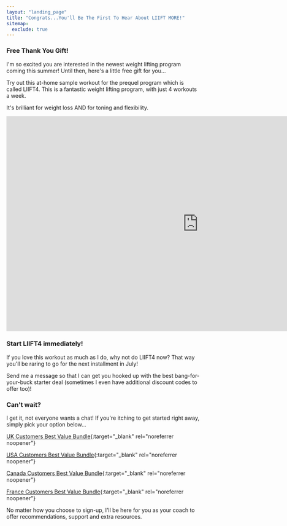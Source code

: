 ```yaml
---
layout: "landing_page"
title: "Congrats...You'll Be The First To Hear About LIIFT MORE!"
sitemap:
  exclude: true  
---
```

 <div class="separator-2"></div>
 
### Free Thank You Gift!

I'm so excited you are interested in the newest weight lifting program coming this summer! Until then, here's a little free gift for you...

Try out this at-home sample workout for the prequel program which is called LIIFT4. This is a fantastic weight lifting program, with just 4 workouts a week.

It's brilliant for weight loss AND for toning and flexibility.

<iframe width="1000" height="560" src="https://player.vimeo.com/video/454130126?h=7305e3336f&byline=0&portrait=0" frameborder="0" allow="autoplay; fullscreen; picture-in-picture" allowfullscreen></iframe>

### Start LIIFT4 immediately!

If you love this workout as much as I do, why not do LIIFT4 now? That way you'll be raring to go for the next installment in July!

Send me a message so that I can get you hooked up with the best bang-for-your-buck starter deal (sometimes I even have additional discount codes to offer too)!

### Can't wait?

I get it, not everyone wants a chat! If you're itching to get started right away, simply pick your option below...

[UK Customers Best Value Bundle](https://www.teambeachbody.com/shop/gb/d/L4TSPBBPEssentials?referringRepID=2495505){:target="_blank" rel="noreferrer noopener"}

[USA Customers Best Value Bundle](https://www.teambeachbody.com/shop/us/d/L4TSPBBPEssentials?referringRepID=2495505){:target="_blank" rel="noreferrer noopener"}

[Canada Customers Best Value Bundle](https://www.teambeachbody.com/shop/ca/d/L4TSPBBPEssentials?referringRepID=2495505){:target="_blank" rel="noreferrer noopener"}

[France Customers Best Value Bundle](https://www.teambeachbody.com/shop/fr/d/BODTSPBBPEssentials?referringRepID=2495505){:target="_blank" rel="noreferrer noopener"}

No matter how you choose to sign-up, I'll be here for you as your coach to offer recommendations, support and extra resources.